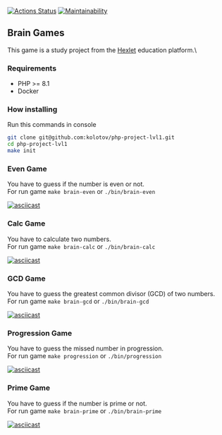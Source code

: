 [![Actions Status](https://github.com/kolotov/php-project-lvl1/workflows/hexlet-check/badge.svg)](https://github.com/kolotov/php-project-lvl1/actions)
[![Maintainability](https://api.codeclimate.com/v1/badges/8b5405069316f7d36331/maintainability)](https://codeclimate.com/github/kolotov/php-project-lvl1/maintainability)

## Brain Games

This game is a study project from the [Hexlet](https://ru.hexlet.io/programs/php/projects/45?ref=122573
) education platform.\

### Requirements

* PHP >= 8.1
* Docker

### How installing

Run this commands in console

```bash
git clone git@github.com:kolotov/php-project-lvl1.git
cd php-project-lvl1
make init
```

### Even Game

You have to guess if the number is even or not.\
For run game `make brain-even` or `./bin/brain-even`

[![asciicast](https://asciinema.org/a/604956.svg)](https://asciinema.org/a/604956)

### Calc Game

You have to calculate two numbers.\
For run game `make brain-calc` or `./bin/brain-calc`

[![asciicast](https://asciinema.org/a/HGR23fT5uvqC6GQlNG5vBVCh4.svg)](https://asciinema.org/a/HGR23fT5uvqC6GQlNG5vBVCh4)

### GCD Game

You have to guess the greatest common divisor (GCD) of two numbers.\
For run game `make brain-gcd` or `./bin/brain-gcd`

[![asciicast](https://asciinema.org/a/lPWPrZpgcC9B39zBJFreTeaOf.svg)](https://asciinema.org/a/lPWPrZpgcC9B39zBJFreTeaOf)

### Progression Game

You have to guess the missed number in progression.\
For run game `make progression` or `./bin/progression`

[![asciicast](https://asciinema.org/a/ebQwyw4astJClEPkjhB9QMtsl.svg)](https://asciinema.org/a/ebQwyw4astJClEPkjhB9QMtsl)

### Prime Game

You have to guess if the number is prime or not.\
For run game `make brain-prime` or `./bin/brain-prime`

[![asciicast](https://asciinema.org/a/4BFYeIbNiF6W7K1lwuf41YyM1.svg)](https://asciinema.org/a/4BFYeIbNiF6W7K1lwuf41YyM1)
